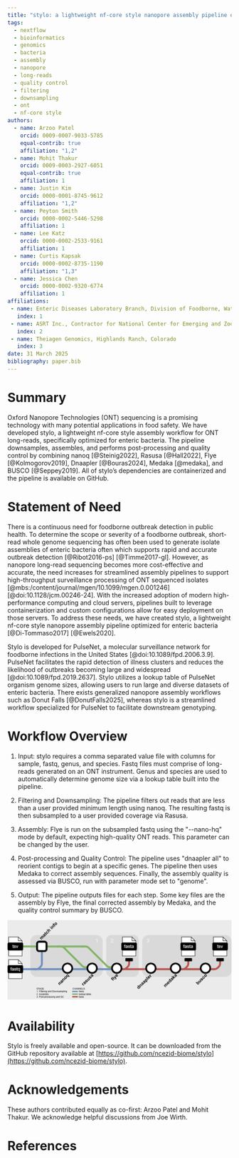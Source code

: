 ```yaml
--- 
title: "stylo: a lightweight nf-core style nanopore assembly pipeline optimized for enteric bacteria"
tags: 
  - nextflow 
  - bioinformatics 
  - genomics 
  - bacteria 
  - assembly 
  - nanopore 
  - long-reads 
  - quality control 
  - filtering 
  - downsampling 
  - ont 
  - nf-core style 
authors: 
  - name: Arzoo Patel 
    orcid: 0009-0007-9033-5785 
    equal-contrib: true 
    affiliation: "1,2" 
  - name: Mohit Thakur 
    orcid: 0009-0003-2927-6051
    equal-contrib: true 
    affiliation: 1 
  - name: Justin Kim 
    orcid: 0000-0001-8745-9612
    affiliation: "1,2"
  - name: Peyton Smith 
    orcid: 0000-0002-5446-5298
    affiliation: 1 
  - name: Lee Katz
    orcid: 0000-0002-2533-9161
    affiliation: 1 
  - name: Curtis Kapsak 
    orcid: 0000-0002-8735-1190
    affiliation: "1,3"
  - name: Jessica Chen 
    orcid: 0000-0002-9320-6774
    affiliation: 1
affiliations: 
 - name: Enteric Diseases Laboratory Branch, Division of Foodborne, Waterborne, and Environmental Diseases, National Center for Emerging and Zoonotic Infectious Diseases, Centers for Disease Control and Prevention, Atlanta, Georgia 
   index: 1
 - name: ASRT Inc., Contractor for National Center for Emerging and Zoonotic Infectious Diseases, Centers for Disease Control and Prevention, Atlanta, Georgia, USA.
   index: 2
 - name: Theiagen Genomics, Highlands Ranch, Colorado
   index: 3
date: 31 March 2025 
bibliography: paper.bib 
---
```


# Summary

Oxford Nanopore Technologies (ONT) sequencing is a promising technology with many potential applications in food safety. We have developed stylo, a lightweight nf-core style assembly workflow for ONT long-reads, specifically optimized for enteric bacteria. The pipeline downsamples, assembles, and performs post-processing and quality control by combining nanoq [@Steinig2022], Rasusa [@Hall2022], Flye [@Kolmogorov2019], Dnaapler [@Bouras2024], Medaka [@medaka], and BUSCO [@Seppey2019].  All of stylo’s dependencies are containerized and the pipeline is available on GitHub. 

# Statement of Need

There is a continuous need for foodborne outbreak detection in public health. To determine the scope or severity of a foodborne outbreak, short-read whole genome sequencing has often been used to generate isolate assemblies of enteric bacteria often which supports rapid and accurate outbreak detection [@Ribot2016-ps] [@Timme2017-gl]. However, as nanopore long-read sequencing becomes more cost-effective and accurate, the need increases for streamlined assembly pipelines to support high-throughput surveillance processing of ONT sequenced isolates [@mbs:/content/journal/mgen/10.1099/mgen.0.001246] [@doi:10.1128/jcm.00246-24]. With the increased adoption of modern high-performance computing and cloud servers, pipelines built to leverage containerization and custom configurations allow for easy deployment on those servers. To address these needs, we have created stylo, a lightweight nf-core style nanopore assembly pipeline optimized for enteric bacteria [@Di-Tommaso2017] [@Ewels2020].  

Stylo is developed for PulseNet, a molecular surveillance network for foodborne infections in the United States [@doi:10.1089/fpd.2006.3.9]. PulseNet facilitates the rapid detection of illness clusters and reduces the likelihood of outbreaks becoming large and widespread [@doi:10.1089/fpd.2019.2637]. Stylo utilizes a lookup table of PulseNet organism genome sizes, allowing users to run large and diverse datasets of enteric bacteria. There exists generalized nanopore assembly workflows such as Donut Falls [@DonutFalls2025], whereas stylo is a streamlined workflow specialized for PulseNet to facilitate downstream genotyping.  

# Workflow Overview

1. Input: stylo requires a comma separated value file with columns for sample, fastq, genus, and species. Fastq files must comprise of long-reads generated on an ONT instrument. Genus and species are used to automatically determine genome size via a lookup table built into the pipeline.

2. Filtering and Downsampling: The pipeline filters out reads that are less than a user provided minimum length using nanoq. The resulting fastq is then subsampled to a user provided coverage via Rasusa. 

3. Assembly: Flye is run on the subsampled fastq using the "--nano-hq" mode by default, expecting high-quality ONT reads. This parameter can be changed by the user. 

4. Post-processing and Quality Control: The pipeline uses "dnaapler all" to reorient contigs to begin at a specific genes. The pipeline then uses Medaka to correct assembly sequences. Finally, the assembly quality is assessed via BUSCO, run with parameter mode set to "genome". 

5. Output: The pipeline outputs files for each step. Some key files are the assembly by Flye, the final corrected assembly by Medaka, and the quality control summary by BUSCO.

![Diagram of stylo steps.](https://github.com/ncezid-biome/stylo/blob/main/assets/stylo_tubemap.png)

# Availability

Stylo is freely available and open-source. It can be downloaded from the GitHub repository available at [https://github.com/ncezid-biome/stylo](https://github.com/ncezid-biome/stylo).

# Acknowledgements

These authors contributed equally as co-first: Arzoo Patel and Mohit Thakur. We acknowledge helpful discussions from Joe Wirth. 

# References
